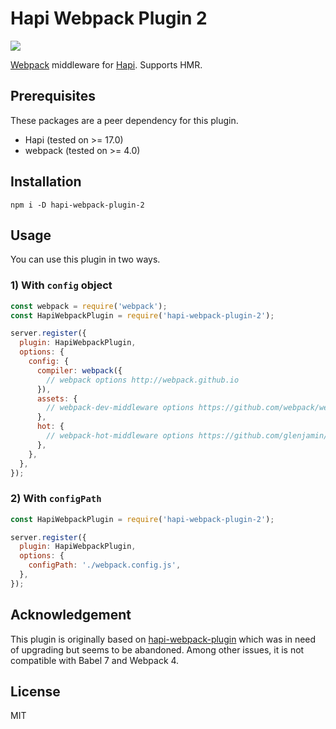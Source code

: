 # Hapi Webpack Plugin 2

<a href="https://www.npmjs.com/package/hapi-webpack-plugin-2"><img src="https://badgen.net/npm/v/hapi-webpack-plugin-2" /></a>

[Webpack](http://webpack.github.io) middleware for [Hapi](https://github.com/hapijs/hapi). Supports HMR.

## Prerequisites

These packages are a peer dependency for this plugin.

- Hapi (tested on >= 17.0)
- webpack (tested on >= 4.0)

## Installation

```
npm i -D hapi-webpack-plugin-2
```

## Usage

You can use this plugin in two ways.

### 1) With `config` object

```js
const webpack = require('webpack');
const HapiWebpackPlugin = require('hapi-webpack-plugin-2');

server.register({
  plugin: HapiWebpackPlugin,
  options: {
    config: {
      compiler: webpack({
        // webpack options http://webpack.github.io
      }),
      assets: {
        // webpack-dev-middleware options https://github.com/webpack/webpack-dev-middleware
      },
      hot: {
        // webpack-hot-middleware options https://github.com/glenjamin/webpack-hot-middleware
      },
    },
  },
});
```

### 2) With `configPath`

```js
const HapiWebpackPlugin = require('hapi-webpack-plugin-2');

server.register({
  plugin: HapiWebpackPlugin,
  options: {
    configPath: './webpack.config.js',
  },
});
```

## Acknowledgement

This plugin is originally based on [hapi-webpack-plugin](https://github.com/SimonDegraeve/hapi-webpack-plugin)
which was in need of upgrading but seems to be abandoned. Among other issues, it is not compatible with Babel 7 and Webpack 4.

## License

MIT
